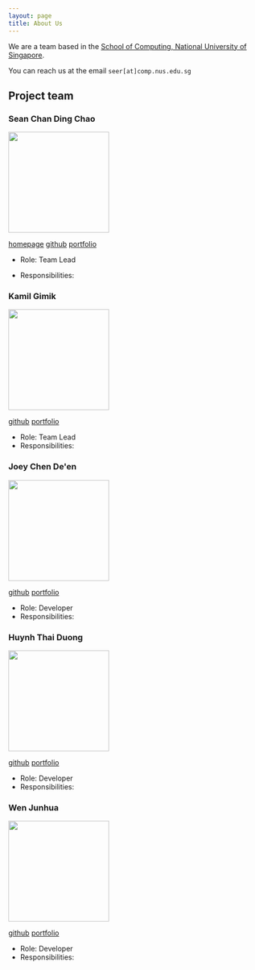 ```yaml
---
layout: page
title: About Us
---
```


We are a team based in the [School of Computing, National University of Singapore](http://www.comp.nus.edu.sg).

You can reach us at the email `seer[at]comp.nus.edu.sg`

## Project team

### Sean Chan Ding Chao

<img src="images/dcchan98.png" width="200px">

[homepage](https://ay2021s1-cs2103t-w17-3.github.io/tp/)
[github](https://github.com/dcchan98)
[portfolio](team/sean.md)

* Role: Team Lead

* Responsibilities:

### Kamil Gimik

<img src="images/chewypiano.png" width="200px">

[github](http://github.com/chewypiano)
[portfolio](team/kamil.md)

* Role: Team Lead
* Responsibilities:

### Joey Chen De'en

<img src="images/joeychensmart.png" width="200px">

[github](https://github.com/JoeyChenSmart)
[portfolio](team/joey.md)

* Role: Developer
* Responsibilities:

### Huynh Thai Duong

<img src="images/aidoxe-123.png" width="200px">

[github](http://github.com/aidoxe-123)
[portfolio](team/duong.md)

* Role: Developer
* Responsibilities:

### Wen Junhua

<img src="images/jh123x.png" width="200px">

[github](http://github.com/Jh123x)
[portfolio](team/junhua.md)

* Role: Developer
* Responsibilities:
